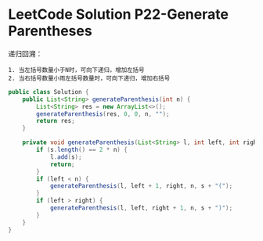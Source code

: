 # LeetCode Solution P22-Generate Parentheses
递归回溯：
    
    1. 当左括号数量小于N时，可向下递归，增加左括号
    2. 当右括号数量小雨左括号数量时，可向下递归，增加右括号
    
```java
public class Solution {
    public List<String> generateParenthesis(int n) {
        List<String> res = new ArrayList<>();
        generateParenthesis(res, 0, 0, n, "");
        return res;
    }

    private void generateParenthesis(List<String> l, int left, int right, int n, String s) {
        if (s.length() == 2 * n) {
            l.add(s);
            return;
        }
        if (left < n) {
            generateParenthesis(l, left + 1, right, n, s + "(");
        }
        if (left > right) {
            generateParenthesis(l, left, right + 1, n, s + ")");
        }
    }
}
```
